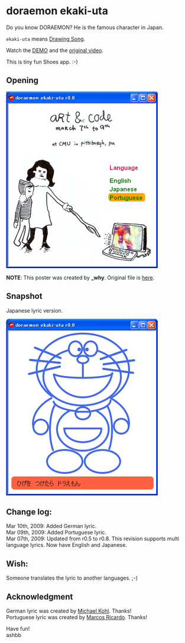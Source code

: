 doraemon ekaki-uta
==================
Do you know DORAEMON? He is the famous character in Japan.

`ekaki-uta` means [Drawing Song](http://en.wikipedia.org/wiki/Oekaki#Ekaki_no_Uta_-_Drawing_Songs).

Watch the [DEMO](http://www.rin-shun.com/rubylearning/shoes/doraemon_ekaki-uta.swf.html) and the [original video](http://www.dailymotion.com/video/x135u4_doraemonekaki-uta_fun).

This is tiny fun Shoes app. :-)

Opening
-------
![doraemon_ekaki-uta-opening.png](http://github.com/ashbb/doraemon_ekaki-uta/raw/master/imgs/doraemon_ekaki-uta-opening.png)


**NOTE**: This poster was created by **\_why**. Original file is [here](http://hackety.org/2009/02/05/theFundamentalLittleHackersSummit.html).

Snapshot
--------
Japanese lyric version.

![doraemon_ekaki-uta-japanese.png](http://github.com/ashbb/doraemon_ekaki-uta/raw/master/imgs/doraemon_ekaki-uta-japanese.png)


Change log:
-----------
Mar 10th, 2009: Added German lyric. <br>
Mar 09th, 2009: Added Portuguese lyric. <br>
Mar 07th, 2009: Updated from r0.5 to r0.8. This revision supports multi language lyrics. Now have English and Japanese.

Wish:
-----
Someone translates the lyric to another languages. ;-)

Acknowledgment
--------------
German lyric was created by [Michael Kohl](http://citizen428.net/). Thanks! <br>
Portuguese lyric was created by [Marcos Ricardo](http://www.marcric.com/). Thanks!

Have fun! <br>
ashbb
